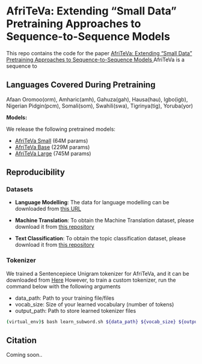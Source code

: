 # AfriTeVa: Extending “Small Data” Pretraining Approaches to Sequence-to-Sequence Models 

This repo contains the code for the paper [AfriTeVa: Extending “Small Data” Pretraining Approaches to Sequence-to-Sequence Models ](#)
AfriTeVa is a sequence to 

## Languages Covered During Pretraining

Afaan Oromoo(orm), Amharic(amh), Gahuza(gah), Hausa(hau), Igbo(igb), Nigerian Pidgin(pcm), Somali(som), Swahili(swa), Tigrinya(tig), Yoruba(yor)

**Models:**

We release the following pretrained models:

- [AfriTeVa Small](https://huggingface.co/castorini/afriteva_small) (64M params)
- [AfriTeVa Base](https://huggingface.co/castorini/afriteva_base) (229M params)
- [AfriTeVa Large](https://huggingface.co/castorini/afriteva_large) (745M params)

## Reproducibility

### Datasets

- **Language Modelling**: The data for language modelling can be downloaded from [this URL](https://huggingface.co/datasets/castorini/afriberta-corpus)
- **Machine Translation**: To obtain the Machine Translation dataset, please download it from [this repository](https://github.com/masakhane-io/lafand-mt)

- **Text Classification**: To obtain the topic classification dataset, please download it from [this repository](https://github.com/uds-lsv/transfer-distant-transformer-african)

### Tokenizer

We trained a Sentencepiece Unigram tokenizer for AfriTeVa, and it can be downloaded from [Here](#)
However, to train a custom tokenizer, run the command below with the following arguments

- data_path: Path to your training file/files
- vocab_size: Size of your learned vocabulary (number of tokens)
- output_path: Path to store learned tokenizer files

```bash
(virtual_env)$ bash learn_subword.sh ${data_path} ${vocab_size} ${output_path} 
```

## Citation

Coming soon..

